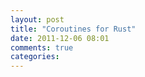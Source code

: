 ```yaml
---
layout: post
title: "Coroutines for Rust"
date: 2011-12-06 08:01
comments: true
categories: 
---
```

